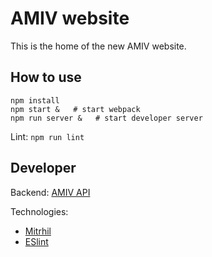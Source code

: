 # AMIV website

This is the home of the new AMIV website.

## How to use

```
npm install
npm start &   # start webpack
npm run server &   # start developer server
```

Lint:
```npm run lint```

## Developer 

Backend: [AMIV API](https://github.com/amiv-eth/amivapi)

Technologies:
 * [Mitrhil](https://mithril.js.org/)
 * [ESlint](https://github.com/eslint/eslint)